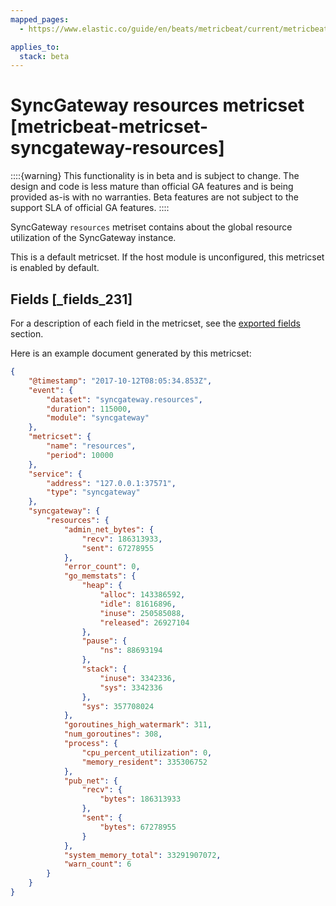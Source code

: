 ```yaml
---
mapped_pages:
  - https://www.elastic.co/guide/en/beats/metricbeat/current/metricbeat-metricset-syncgateway-resources.html

applies_to:
  stack: beta
---
```


# SyncGateway resources metricset [metricbeat-metricset-syncgateway-resources]

::::{warning}
This functionality is in beta and is subject to change. The design and code is less mature than official GA features and is being provided as-is with no warranties. Beta features are not subject to the support SLA of official GA features.
::::


SyncGateway `resources` metriset contains about the global resource utilization of the SyncGateway instance.

This is a default metricset. If the host module is unconfigured, this metricset is enabled by default.

## Fields [_fields_231]

For a description of each field in the metricset, see the [exported fields](/reference/metricbeat/exported-fields-syncgateway.md) section.

Here is an example document generated by this metricset:

```json
{
    "@timestamp": "2017-10-12T08:05:34.853Z",
    "event": {
        "dataset": "syncgateway.resources",
        "duration": 115000,
        "module": "syncgateway"
    },
    "metricset": {
        "name": "resources",
        "period": 10000
    },
    "service": {
        "address": "127.0.0.1:37571",
        "type": "syncgateway"
    },
    "syncgateway": {
        "resources": {
            "admin_net_bytes": {
                "recv": 186313933,
                "sent": 67278955
            },
            "error_count": 0,
            "go_memstats": {
                "heap": {
                    "alloc": 143386592,
                    "idle": 81616896,
                    "inuse": 250585088,
                    "released": 26927104
                },
                "pause": {
                    "ns": 88693194
                },
                "stack": {
                    "inuse": 3342336,
                    "sys": 3342336
                },
                "sys": 357708024
            },
            "goroutines_high_watermark": 311,
            "num_goroutines": 308,
            "process": {
                "cpu_percent_utilization": 0,
                "memory_resident": 335306752
            },
            "pub_net": {
                "recv": {
                    "bytes": 186313933
                },
                "sent": {
                    "bytes": 67278955
                }
            },
            "system_memory_total": 33291907072,
            "warn_count": 6
        }
    }
}
```


